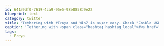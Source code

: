 ```yaml
---
id: 641a9df0-7619-4ca9-95e5-98e8858d9e22
blueprint: text
category: twitter
title: 'Tethering with #Froyo and Win7 is super easy. Check "Enable USB tether" on phone, plug into USB. No drivers, no fuss.'
caption: 'Tethering with <span class="hashtag hashtag_local">#<a href="http://tweettemp.darylchymko.ca/?tag=froyo">Froyo</a> and Win7 is super easy. Check "Enable USB tether" on phone, plug into USB. No drivers, no fuss.'
tags:
  - Froyo
---
```

